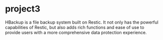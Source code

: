 # project3
HBackup is a file backup system built on Restic. It not only has the powerful capabilities of Restic, but also adds rich functions and ease of use to provide users with a more comprehensive data protection experience.
